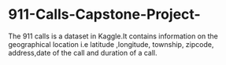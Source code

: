 # 911-Calls-Capstone-Project-
The 911 calls is a dataset in Kaggle.It contains information on the geographical location i.e latitude ,longitude, township, zipcode, address,date of the call and duration of a call. 
